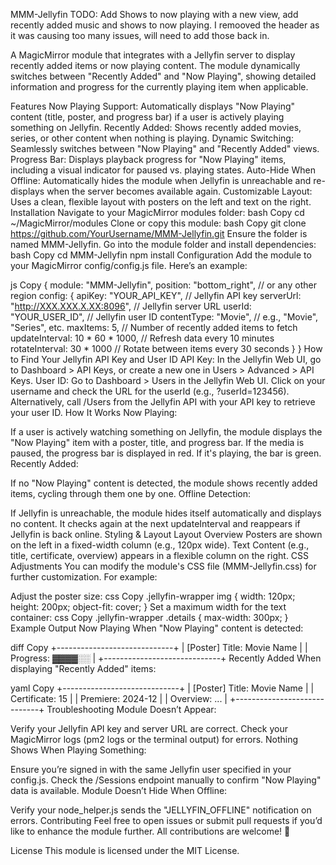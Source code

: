 MMM-Jellyfin
TODO:  Add Shows to now playing with a new view, add recently added music and shows to now playing.  I remooved the header as it was causing too many issues, will need to add those back in.

A MagicMirror module that integrates with a Jellyfin server to display recently added items or now playing content. The module dynamically switches between "Recently Added" and "Now Playing", showing detailed information and progress for the currently playing item when applicable.

Features
Now Playing Support: Automatically displays "Now Playing" content (title, poster, and progress bar) if a user is actively playing something on Jellyfin.
Recently Added: Shows recently added movies, series, or other content when nothing is playing.
Dynamic Switching: Seamlessly switches between "Now Playing" and "Recently Added" views.
Progress Bar: Displays playback progress for "Now Playing" items, including a visual indicator for paused vs. playing states.
Auto-Hide When Offline: Automatically hides the module when Jellyfin is unreachable and re-displays when the server becomes available again.
Customizable Layout: Uses a clean, flexible layout with posters on the left and text on the right.
Installation
Navigate to your MagicMirror modules folder:
bash
Copy
cd ~/MagicMirror/modules
Clone or copy this module:
bash
Copy
git clone https://github.com/YourUsername/MMM-Jellyfin.git
Ensure the folder is named MMM-Jellyfin.
Go into the module folder and install dependencies:
bash
Copy
cd MMM-Jellyfin
npm install
Configuration
Add the module to your MagicMirror config/config.js file. Here’s an example:

js
Copy
{
  module: "MMM-Jellyfin",
  position: "bottom_right", // or any other region
  config: {
    apiKey: "YOUR_API_KEY",                // Jellyfin API key
    serverUrl: "http://XXX.XXX.X.XX:8096", // Jellyfin server URL
    userId: "YOUR_USER_ID",                // Jellyfin user ID
    contentType: "Movie",                  // e.g., "Movie", "Series", etc.
    maxItems: 5,                           // Number of recently added items to fetch
    updateInterval: 10 * 60 * 1000,        // Refresh data every 10 minutes
    rotateInterval: 30 * 1000              // Rotate between items every 30 seconds
  }
}
How to Find Your Jellyfin API Key and User ID
API Key: In the Jellyfin Web UI, go to Dashboard > API Keys, or create a new one in Users > Advanced > API Keys.
User ID:
Go to Dashboard > Users in the Jellyfin Web UI.
Click on your username and check the URL for the userId (e.g., ?userId=123456).
Alternatively, call /Users from the Jellyfin API with your API key to retrieve your user ID.
How It Works
Now Playing:

If a user is actively watching something on Jellyfin, the module displays the "Now Playing" item with a poster, title, and progress bar.
If the media is paused, the progress bar is displayed in red. If it's playing, the bar is green.
Recently Added:

If no "Now Playing" content is detected, the module shows recently added items, cycling through them one by one.
Offline Detection:

If Jellyfin is unreachable, the module hides itself automatically and displays no content. It checks again at the next updateInterval and reappears if Jellyfin is back online.
Styling & Layout
Layout Overview
Posters are shown on the left in a fixed-width column (e.g., 120px wide).
Text Content (e.g., title, certificate, overview) appears in a flexible column on the right.
CSS Adjustments
You can modify the module's CSS file (MMM-Jellyfin.css) for further customization. For example:

Adjust the poster size:
css
Copy
.jellyfin-wrapper img {
  width: 120px;
  height: 200px;
  object-fit: cover;
}
Set a maximum width for the text container:
css
Copy
.jellyfin-wrapper .details {
  max-width: 300px;
}
Example Output
Now Playing
When "Now Playing" content is detected:

diff
Copy
+-----------------------------+
| [Poster]  Title: Movie Name |
|           Progress: ▓▓▓▓░░ |
+-----------------------------+
Recently Added
When displaying "Recently Added" items:

yaml
Copy
+-----------------------------+
| [Poster]  Title: Movie Name |
|           Certificate: 15   |
|           Premiere: 2024-12 |
|           Overview: ...     |
+-----------------------------+
Troubleshooting
Module Doesn’t Appear:

Verify your Jellyfin API key and server URL are correct.
Check your MagicMirror logs (pm2 logs or the terminal output) for errors.
Nothing Shows When Playing Something:

Ensure you’re signed in with the same Jellyfin user specified in your config.js.
Check the /Sessions endpoint manually to confirm "Now Playing" data is available.
Module Doesn’t Hide When Offline:

Verify your node_helper.js sends the "JELLYFIN_OFFLINE" notification on errors.
Contributing
Feel free to open issues or submit pull requests if you’d like to enhance the module further. All contributions are welcome! 🚀

License
This module is licensed under the MIT License.